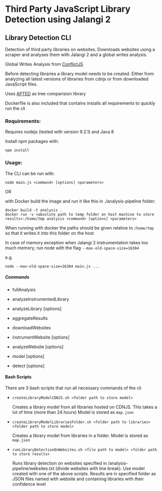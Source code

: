 # Third Party JavaScript Library Detection using Jalangi 2

## Library Detection CLI

Detection of third party libraries on websites.
Downloads websites using a scraper and analyses them with Jalangi 2 and a global writes analysis.

Global Writes Analysis from [ConflictJS](https://github.com/sola-da/ConflictJS)

Before detecting libraries a library model needs to be created. Either from analyzing all latest versions of libraries from cdnjs or from downloaded JavaScript files.

Uses [APTED](https://github.com/DatabaseGroup/apted) as tree comparision library

Dockerfile is also included that contains installs all requirements to quickly run the cli

### Requirements:

Requires nodejs (tested with version 9.2.1) and Java 8

Install npm packages with:

`npm install`

### Usage:

The CLI can be run with:

`node main.js <command> [options] <parameters>`

OR

with Docker build the image and run it like this in ./analysis-pipeline folder:

```
docker build -t analysis .
docker run -v <absolute path to temp folder on host machine to store results>:/home/tmp analysis <command> [options] <parameters>
```

When running with docker the paths should be given relative to `/home/tmp` so that it writes it into this folder on the host

In case of memory exception when Jalangi 2 instrumentation takes too much memory, run node with the flag `--max-old-space-size=16384`

e.g.

`node --max-old-space-size=16384 main.js ...`

##### Commands
- fullAnalysis <path>

- analyzeInstrumentedLibrary <htmlPath> <destPath>

- analyzeLibrary [options] <libraryPath> <destPath>

- aggregateResults <resultsPath> <destPath>

- downloadWebsites <urlsPath> <destPath>

- instrumentWebsite [options] <websitesPath> <analysisPath> <destPath>

- analyzeWebsite [options] <websitesPath> <destPath>

- model [options] <resultPath>

- detect [options] <websiteResultPath> <resultMap> <destPath>

#### Bash Scripts 
There are 3 bash scripts that run all necessary commands of the cli

- `createLibraryModelCDNJS.sh <folder path to store model>`
  
    Creates a library model from all libraries hosted on CDNJS. This takes a lot of time (more than 24 hours)
    Model is stored as `map.json`

- `createLibraryModelLibrariesFolder.sh <folder path to libraries> <folder path to store model>`

    Creates a library model from libraries in a folder.
    Model is stored as `map.json`

- `runLibraryDetectionOnWebsites.sh <file path to model> <folder path to store results>`

    Runs library detection on websites specified in /analysis-pipeline/websites.txt (divide websites with line break). Use model created with one of the above scripts.
    Results are in specified folder as JSON files named with website and containing libraries with their confidence level 